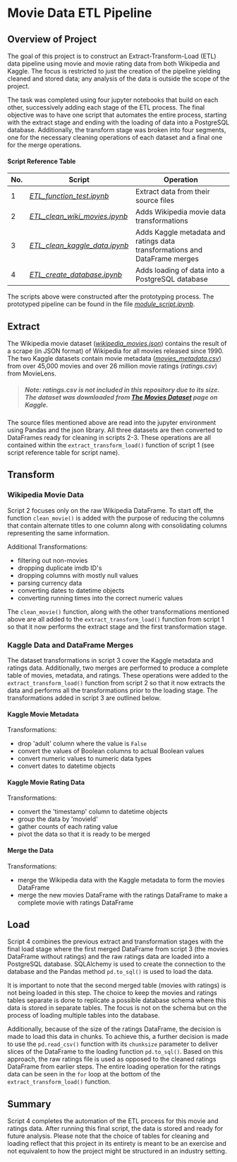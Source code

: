 # **Movie Data ETL Pipeline**

## **Overview of Project**
The goal of this project is to construct an Extract-Transform-Load (ETL) data
pipeline using movie and movie rating data from both Wikipedia and Kaggle. The
focus is restricted to just the creation of the pipeline yielding cleaned and
stored data; any analysis of the data is outside the scope of the project.

The task was completed using four jupyter notebooks that build on each other,
successively adding each stage of the ETL process. The final objective was to
have one script that automates the entire process, starting with the extract
stage and ending with the loading of data into a PostgreSQL database.
Additionally, the transform stage was broken into four segments, one for the
necessary cleaning operations of each dataset and a final one for the merge
operations.

#### **Script Reference Table**
| No. | Script                                                                                                        | Operation                                                                  |
| --- | ------------------------------------------------------------------------------------------------------------- | -------------------------------------------------------------------------- |
| 1   | *[ETL_function_test.ipynb](https://github.com/cdpeters/movies-ETL/blob/main/ETL_function_test.ipynb)*         | Extract data from their source files                                       |
| 2   | *[ETL_clean_wiki_movies.ipynb](https://github.com/cdpeters/movies-ETL/blob/main/ETL_clean_wiki_movies.ipynb)* | Adds Wikipedia movie data transformations                                  |
| 3   | *[ETL_clean_kaggle_data.ipynb](https://github.com/cdpeters/movies-ETL/blob/main/ETL_clean_kaggle_data.ipynb)* | Adds Kaggle metadata and ratings data transformations and DataFrame merges |
| 4   | *[ETL_create_database.ipynb](https://github.com/cdpeters/movies-ETL/blob/main/ETL_create_database.ipynb)*     | Adds loading of data into a PostgreSQL database                            |

The scripts above were constructed after the prototyping process. The prototyped
pipeline can be found in the file *[module_script.ipynb](https://github.com/cdpeters/movies-ETL/blob/main/module_script.ipynb)*.

## **Extract**
The Wikipedia movie dataset
(*[wikipedia_movies.json](https://github.com/cdpeters/movies-ETL/tree/main/Resources)*) contains the
result of a scrape (in JSON format) of Wikipedia for all movies released since
1990. The two Kaggle datasets contain movie metadata
(*[movies_metadata.csv](https://github.com/cdpeters/movies-ETL/tree/main/Resources)*) from over 45,000
movies and over 26 million movie ratings (*ratings.csv*) from MovieLens.

>##### Note: *ratings.csv* is not included in this repository due to its size. The dataset was downloaded from *[The Movies Dataset](https://www.kaggle.com/rounakbanik/the-movies-dataset/)* page on Kaggle.

The source files mentioned above are read into the jupyter environment using
Pandas and the json library. All three datasets are then converted to DataFrames
ready for cleaning in scripts 2-3. These operations are all contained within the
`extract_transform_load()` function of script 1 (see script reference table for
script name).

## **Transform**
### **Wikipedia Movie Data**
Script 2 focuses only on the raw Wikipedia DataFrame. To start off, the function
`clean_movie()` is added with the purpose of reducing the columns that contain
alternate titles to one column along with consolidating columns representing the
same information.

Additional Transformations:
- filtering out non-movies
- dropping duplicate imdb ID's
- dropping columns with mostly null values
- parsing currency data
- converting dates to datetime objects
- converting running times into the correct numeric values

The `clean_movie()` function, along with the other transformations mentioned
above are all added to the `extract_transform_load()` function from script 1 so
that it now performs the extract stage and the first transformation stage.

### **Kaggle Data and DataFrame Merges**
The dataset transformations in script 3 cover the Kaggle metadata and ratings
data. Additionally, two merges are performed to produce a complete table of
movies, metadata, and ratings. These operations were added to the
`extract_transform_load()` function from script 2 so that it now extracts the
data and performs all the transformations prior to the loading stage. The
transformations added in script 3 are outlined below.

#### **Kaggle Movie Metadata**
Transformations:
- drop 'adult' column where the value is `False`
- convert the values of Boolean columns to actual Boolean values
- convert numeric values to numeric data types
- convert dates to datetime objects

#### **Kaggle Movie Rating Data**
Transformations:
- convert the 'timestamp' column to datetime objects
- group the data by 'movieId'
- gather counts of each rating value
- pivot the data so that it is ready to be merged

#### **Merge the Data**
Transformations:
- merge the Wikipedia data with the Kaggle metadata to form the movies DataFrame
- merge the new movies DataFrame with the ratings DataFrame to make a complete
  movie with ratings DataFrame

## **Load**
Script 4 combines the previous extract and transformation stages with the final
load stage where the first merged DataFrame from script 3 (the movies DataFrame
without ratings) and the raw ratings data are loaded into a PostgreSQL database.
SQLAlchemy is used to create the connection to the database and the Pandas
method `pd.to_sql()` is used to load the data.

It is important to note that the second merged table (movies with ratings) is
not being loaded in this step. The choice to keep the movies and ratings tables
separate is done to replicate a possible database schema where this data is
stored in separate tables. The focus is not on the schema but on the process of
loading multiple tables into the database.

Additionally, because of the size of the ratings DataFrame, the decision is made
to load this data in chunks. To achieve this, a further decision is made to use
the `pd.read_csv()` function with its `chunksize` parameter to deliver slices of
the DataFrame to the loading function `pd.to_sql()`. Based on this approach, the
raw ratings file is used as opposed to the cleaned ratings DataFrame from
earlier steps. The entire loading operation for the ratings data can be seen in
the `for` loop at the bottom of the `extract_transform_load()` function.

## **Summary**
Script 4 completes the automation of the ETL process for this movie and ratings
data. After running this final script, the data is stored and ready for future
analysis. Please note that the choice of tables for cleaning and loading reflect
that this project in its entirety is meant to be an exercise and not equivalent
to how the project might be structured in an industry setting.
